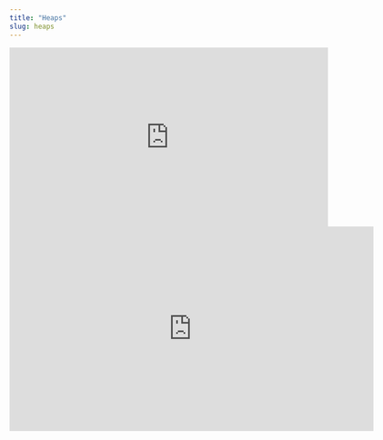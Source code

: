 ```yaml
---
title: "Heaps"
slug: heaps
---
```


<iframe width="560" height="315" src="https://www.youtube.com/embed/eBGgEEXnbuk" frameborder="0" allowfullscreen></iframe>

<embed src="https://s3.amazonaws.com/mgwu-misc/MS-17/Slides/Heaps.pdf" width="640" height="360" type='application/pdf'>